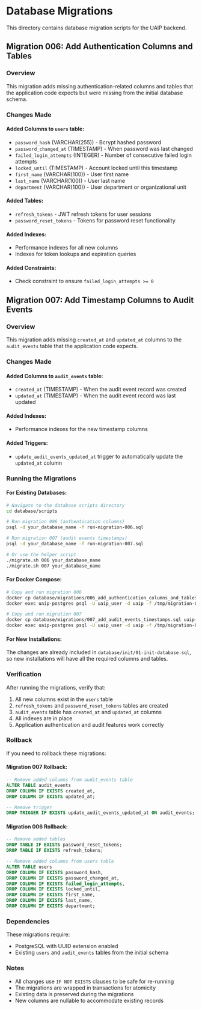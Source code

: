 # Database Migrations

This directory contains database migration scripts for the UAIP backend.

## Migration 006: Add Authentication Columns and Tables

### Overview
This migration adds missing authentication-related columns and tables that the application code expects but were missing from the initial database schema.

### Changes Made

#### Added Columns to `users` table:
- `password_hash` (VARCHAR(255)) - Bcrypt hashed password
- `password_changed_at` (TIMESTAMP) - When password was last changed
- `failed_login_attempts` (INTEGER) - Number of consecutive failed login attempts
- `locked_until` (TIMESTAMP) - Account locked until this timestamp
- `first_name` (VARCHAR(100)) - User first name
- `last_name` (VARCHAR(100)) - User last name  
- `department` (VARCHAR(100)) - User department or organizational unit

#### Added Tables:
- `refresh_tokens` - JWT refresh tokens for user sessions
- `password_reset_tokens` - Tokens for password reset functionality

#### Added Indexes:
- Performance indexes for all new columns
- Indexes for token lookups and expiration queries

#### Added Constraints:
- Check constraint to ensure `failed_login_attempts >= 0`

## Migration 007: Add Timestamp Columns to Audit Events

### Overview
This migration adds missing `created_at` and `updated_at` columns to the `audit_events` table that the application code expects.

### Changes Made

#### Added Columns to `audit_events` table:
- `created_at` (TIMESTAMP) - When the audit event record was created
- `updated_at` (TIMESTAMP) - When the audit event record was last updated

#### Added Indexes:
- Performance indexes for the new timestamp columns

#### Added Triggers:
- `update_audit_events_updated_at` trigger to automatically update the `updated_at` column

### Running the Migrations

#### For Existing Databases:
```bash
# Navigate to the database scripts directory
cd database/scripts

# Run migration 006 (authentication columns)
psql -d your_database_name -f run-migration-006.sql

# Run migration 007 (audit events timestamps)
psql -d your_database_name -f run-migration-007.sql

# Or use the helper script
./migrate.sh 006 your_database_name
./migrate.sh 007 your_database_name
```

#### For Docker Compose:
```bash
# Copy and run migration 006
docker cp database/migrations/006_add_authentication_columns_and_tables.sql uaip-postgres:/tmp/migration-006.sql
docker exec uaip-postgres psql -U uaip_user -d uaip -f /tmp/migration-006.sql

# Copy and run migration 007
docker cp database/migrations/007_add_audit_events_timestamps.sql uaip-postgres:/tmp/migration-007.sql
docker exec uaip-postgres psql -U uaip_user -d uaip -f /tmp/migration-007.sql
```

#### For New Installations:
The changes are already included in `database/init/01-init-database.sql`, so new installations will have all the required columns and tables.

### Verification

After running the migrations, verify that:

1. All new columns exist in the `users` table
2. `refresh_tokens` and `password_reset_tokens` tables are created
3. `audit_events` table has `created_at` and `updated_at` columns
4. All indexes are in place
5. Application authentication and audit features work correctly

### Rollback

If you need to rollback these migrations:

#### Migration 007 Rollback:
```sql
-- Remove added columns from audit_events table
ALTER TABLE audit_events 
DROP COLUMN IF EXISTS created_at,
DROP COLUMN IF EXISTS updated_at;

-- Remove trigger
DROP TRIGGER IF EXISTS update_audit_events_updated_at ON audit_events;
```

#### Migration 006 Rollback:
```sql
-- Remove added tables
DROP TABLE IF EXISTS password_reset_tokens;
DROP TABLE IF EXISTS refresh_tokens;

-- Remove added columns from users table
ALTER TABLE users 
DROP COLUMN IF EXISTS password_hash,
DROP COLUMN IF EXISTS password_changed_at,
DROP COLUMN IF EXISTS failed_login_attempts,
DROP COLUMN IF EXISTS locked_until,
DROP COLUMN IF EXISTS first_name,
DROP COLUMN IF EXISTS last_name,
DROP COLUMN IF EXISTS department;
```

### Dependencies

These migrations require:
- PostgreSQL with UUID extension enabled
- Existing `users` and `audit_events` tables from the initial schema

### Notes

- All changes use `IF NOT EXISTS` clauses to be safe for re-running
- The migrations are wrapped in transactions for atomicity
- Existing data is preserved during the migrations
- New columns are nullable to accommodate existing records 